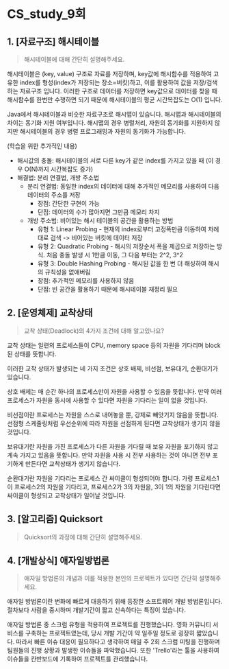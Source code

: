 # CS_study_9회

## 1. [자료구조] 해시테이블

> 해시테이블에 대해 간단히 설명해주세요.

해시테이블은 (key, value) 구조로 자료를 저장하며, key값에 해시함수를 적용하여 고유한 index를 형성(index가 저장되는 장소=버킷)하고, 이를 활용하여 값을 저장/검색하는 자료구조 입니다. 이러한 구조로 데이터를 저장하면 key값으로 데이터를 찾을 때 해시함수를 한번만 수행하면 되기 때문에 해시테이블의 평균 시간복잡도는 O(1) 입니다.

Java에서 해시테이블과 비슷한 자료구조로 해시맵이 있습니다. 해시맵과 해시테이블의 차이는 동기화 지원 여부입니다. 해시맵의 경우 병렬처리, 자원의 동기화를 지원하지 않지만 해시테이블의 경우 병렬 프로그래밍과 자원의 동기화가 가능합니다.



(학습을 위한 추가적인 내용)

- 해시값의 충돌: 해시테이블의 서로 다른 key가 같은 index를 가지고 있을 때 (이 경우 O(N)까지 시간복잡도 증가)
- 해결법: 분리 연결법, 개방 주소법
  - 분리 연결법: 동일한 index의 데이터에 대해 추가적인 메모리를 사용하여 다음 데이터의 주소를 저장
    - 장점: 간단한 구현이 가능
    - 단점: 데이터의 수가 많아지면 그만큼 메모리 차지
  - 개방 주소법: 비어있는 해시 테이블의 공간을 활용하는 방법
    - 유형 1: Linear Probing - 현재의 index로부터 고정폭만큼 이동하여 차례대로 검색 -> 비어있는 버킷에 데이터 저장
    - 유형 2: Quadratic Probing - 해시의 저장순서 폭을 제곱으로 저장하는 방식. 처음 충돌 발생 시 1만큼 이동, 그 다음 부터는 2^2, 3^2
    - 유형 3: Double Hashing Probing - 해시된 값을 한 번 더 해싱하여 해시의 규칙성을 없애버림
    - 장점: 추가적인 메모리를 사용하지 않음
    - 단점: 빈 공간을 활용하기 때문에 해시테이블 재정리 필요



## 2. [운영체제] 교착상태

> 교착 상태(Deadlock)의 4가지 조건에 대해 알고있나요?

교착 상태는 일련의 프로세스들이 CPU, memory space 등의 자원을 기다리며 block된 상태를 뜻합니다. 

이러한 교착 상태가 발생되는 네 가지 조건은 상호 배제, 비선점, 보유대기, 순환대기가 있습니다.

상호 배제는 매 순간 하나의 프로세스만이 자원을 사용할 수 있음을 뜻합니다. 만약 여러 프로세스가 자원을 동시에 사용할 수 있다면 자원을 기다리는 일이 없을 것입니다.

비선점이란 프로세스는 자원을 스스로 내어놓을 뿐, 강제로 빼앗기지 않음을 뜻합니다. 선점형 스케줄링처럼 우선순위에 따라 자원을 선점하게 된다면 교착상태가 생기지 않을 것입니다.

보유대기란 자원을 가진 프로세스가 다른 자원을 기다릴 때 보유 자원을 포기하지 않고 계속 가지고 있음을 뜻합니다. 만약 자원을 사용 시 전부 사용하는 것이 아니면 전부 포기하게 만든다면 교착상태가 생기지 않습니다.

순환대기란 자원을 기다리는 프로세스 간 싸이클이 형성되어야 합니다. 가령 프로세스1이 프로세스2의 자원을 기다리고, 프로세스2가 3의 자원을, 3이 1의 자원을 기다린다면 싸이클이 형성되고 교착상태가 일어날 것입니다.



## 3. [알고리즘] Quicksort

> Quicksort의 과정에 대해 간단히 설명해주세요.



## 4. [개발상식] 애자일방법론

> 애자일 방법론의 개념과 이를 적용한 본인의 프로젝트가 있다면 간단히 설명해주세요.

애자일 방법론이란 변화에 빠르게 대응하기 위해 등장한 소프트웨어 개발 방법론입니다. 절차보다 사람을 중시하며 개발기간이 짧고 신속하다는 특징이 있습니다.

애자일 방법론 중 스크럼 유형을 적용하여 프로젝트를 진행했습니다. 영화 커뮤니티 서비스를 구축하는 프로젝트였는데, 당시 개발 기간이 약 일주일 정도로 굉장히 짧았습니다. 따라서 빠른 이슈 대응이 필요하다고 생각하여 매일 주 2회 스크럼 미팅을 진행하며 팀원들의 진행 상황과 발생한 이슈들을 파악했습니다. 또한 'Trello'라는 툴을 사용하여 이슈들을 칸반보드에 기록하여 프로젝트를 관리했습니다.
